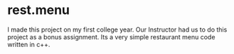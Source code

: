 # rest.menu
I made this project on my first college year. Our Instructor had us to do this project as a bonus assignment. Its a very simple restaurant menu code written in c++.
